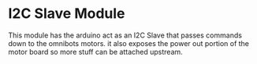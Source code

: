 # I2C Slave Module

This module has the arduino act as an I2C Slave that passes commands down to the omnibots motors.
it also exposes the power out portion of the motor board so more stuff can be attached upstream.
